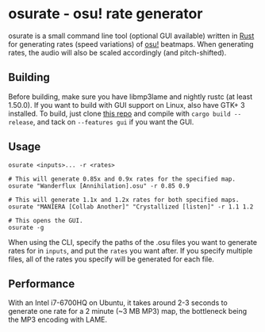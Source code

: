 # osurate - osu! rate generator

osurate is a small command line tool (optional GUI available) written in [Rust](https://www.rust-lang.org/) for
generating rates (speed variations) of [osu!](https://osu.ppy.sh) beatmaps. When generating rates, the audio will also
be scaled accordingly (and pitch-shifted).

## Building

Before building, make sure you have libmp3lame and nightly rustc (at least 1.50.0). If you want to build with GUI
support on Linux, also have GTK+ 3 installed. To build, just clone [this repo](https://github.com/LunarCoffee/osurate)
and compile with `cargo build --release`, and tack on `--features gui` if you want the GUI.

## Usage

```shell
osurate <inputs>... -r <rates>

# This will generate 0.85x and 0.9x rates for the specified map.
osurate "Wanderflux [Annihilation].osu" -r 0.85 0.9

# This will generate 1.1x and 1.2x rates for both specified maps.
osurate "MANIERA [Collab Another]" "Crystallized [listen]" -r 1.1 1.2

# This opens the GUI.
osurate -g
```

When using the CLI, specify the paths of the .osu files you want to generate rates for in `inputs`, and put the `rates`
you want after. If you specify multiple files, all of the rates you specify will be generated for each file.

## Performance

With an Intel i7-6700HQ on Ubuntu, it takes around 2-3 seconds to generate one rate for a 2 minute (~3 MB MP3) map, the
bottleneck being the MP3 encoding with LAME.

